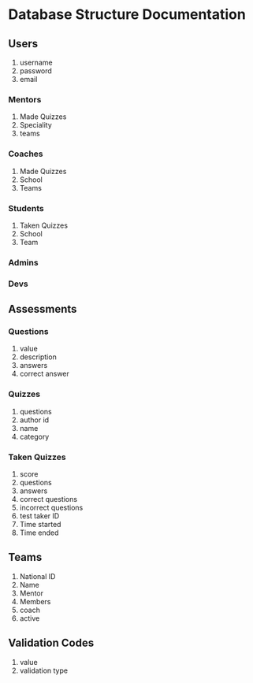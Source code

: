 # Database Structure Documentation

## Users

1. username
2. password
3. email

### Mentors
1. Made Quizzes
2. Speciality
3. teams

### Coaches
1. Made Quizzes
2. School
3. Teams

### Students
1. Taken Quizzes
2. School
3. Team

### Admins

### Devs

## Assessments

### Questions
1. value
2. description
3. answers
4. correct answer

### Quizzes
1. questions
2. author id
3. name
4. category

### Taken Quizzes
1. score
2. questions
3. answers
4. correct questions
5. incorrect questions
6. test taker ID
7. Time started
8. Time ended

## Teams
1. National ID
2. Name
3. Mentor
4. Members
5. coach
6. active

## Validation Codes
1. value
2. validation type